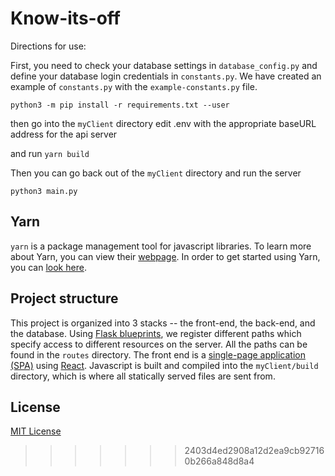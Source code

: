 # Know-its-off

Directions for use:


First, you need to check your database settings in `database_config.py` and define your database login credentials in `constants.py`. We have created an example of `constants.py` with the `example-constants.py` file.

`python3 -m pip install -r requirements.txt --user`

then go into the `myClient` directory 
edit .env with the appropriate baseURL address for the api server

and run 
`yarn build`

Then you can go back out of the `myClient` directory and run the server

`python3 main.py`

## Yarn

`yarn` is a package management tool for javascript libraries. To learn more about Yarn, you can view their [webpage](https://classic.yarnpkg.com/en/). In order to get started using Yarn, you can [look here](https://classic.yarnpkg.com/en/docs/getting-started).

## Project structure

This project is organized into 3 stacks -- the front-end, 
the back-end, and the database. Using 
[Flask blueprints](https://flask.palletsprojects.com/en/1.1.x/blueprints/), 
we register different paths which specify access
to different resources on the server. 
All the paths can be found in the `routes` directory. 
The front end is a
[single-page application (SPA)](https://en.wikipedia.org/wiki/Single-page_application) 
using [React](https://reactjs.org/). 
Javascript is built and compiled into the `myClient/build` directory, 
which is where all statically served files are sent from.


## License

[MIT License](https://github.com/Tonyenike/Know-its-off/blob/master/LICENSE.md)
>>>>>>> 2403d4ed2908a12d2ea9cb927160b266a848d8a4
